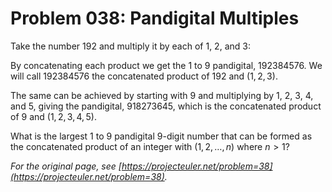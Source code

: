 # Problem 038: Pandigital Multiples

Take the number $192$ and multiply it by each of $1$, $2$, and $3$:

By concatenating each product we get the $1$ to $9$ pandigital, $192384576$. We will call $192384576$ the concatenated product of $192$ and $(1,2,3)$.

The same can be achieved by starting with $9$ and multiplying by $1$, $2$, $3$, $4$, and $5$, giving the pandigital, $918273645$, which is the concatenated product of $9$ and $(1,2,3,4,5)$.

What is the largest $1$ to $9$ pandigital $9$-digit number that can be formed as the concatenated product of an integer with $(1,2, \dots, n)$ where $n \gt 1$?

*For the original page, see [https://projecteuler.net/problem=38](https://projecteuler.net/problem=38).*
